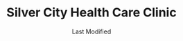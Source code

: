 ---
layout: location-page
date: Last Modified
description: "Local COVID-19 testing is available at Silver City Health Care Clinic in Silver City, New Mexico, USA."
permalink: "locations/new-mexico/silver-city/silver-city-health-care-clinic/"
tags:
  - locations
  - new-mexico
title: Silver City Health Care Clinic
uniqueName: silver-city-health-care-clinic
state: New Mexico
stateAbbr: NM
hood: "Silver City"
address: "1600 East 32nd Street"
city: "Silver City"
zip: "88061"
zipsNearby: "85534 87930 88023 88025 87931 88026 88028 88030 88031 87933 88034 87936 88038 88039 88040 88041 88042 88043 88009 88045 88055 88049 88051 87941 88022 88036 88053 88061 88062 88065 87942 87943" 
mapUrl: "http://maps.apple.com/?q=Silver+City+Health+Care+Clinic&address=1600+East+32nd+Street,Silver+City,New+Mexico,88061"
locationType: Drive-thru
phone: "575-956-1320"
website: "https://www.silverhealthcare.org/"
onlineBooking: undefined
closed: undefined
closedUpdate: April 22nd, 2020
notes: "By appointment only. Requires phone screen."
days: Everyday
hours: 4PM-5PM
ctaMessage: Learn more
ctaUrl: "https://www.silverhealthcare.org/"
---